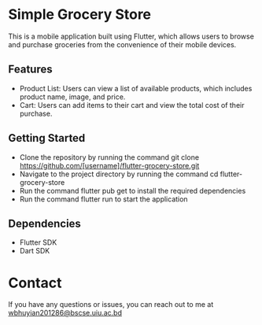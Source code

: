 # Simple Grocery Store
This is a mobile application built using Flutter, which allows users to browse and purchase groceries from the convenience of their mobile devices.

## Features
* Product List: Users can view a list of available products, which includes product name, image, and price.
* Cart: Users can add items to their cart and view the total cost of their purchase.

## Getting Started
* Clone the repository by running the command git clone https://github.com/[username]/flutter-grocery-store.git
* Navigate to the project directory by running the command cd flutter-grocery-store
* Run the command flutter pub get to install the required dependencies
* Run the command flutter run to start the application

## Dependencies
* Flutter SDK
* Dart SDK

# Contact
If you have any questions or issues, you can reach out to me at wbhuyian201286@bscse.uiu.ac.bd

